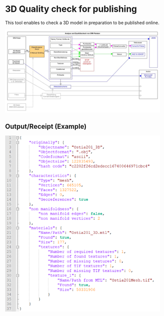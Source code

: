 # 3D Quality check for publishing
This tool enables to check a 3D model in preparation to be published online.

![Outline](https://github.com/berniefritsch/3dIntegrity/blob/master/Analyzer.jpg)

## Output/Receipt (Example)
![Example](https://github.com/berniefritsch/3dIntegrity/blob/master/OutputJSON.png)
